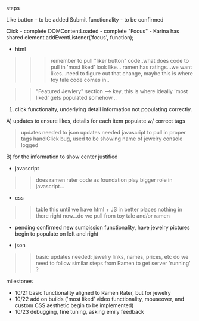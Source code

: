 steps

Like button - to be added
Submit functionality - to be confirmed

Click - complete
DOMContentLoaded - complete
"Focus" - Karina has shared 
element.addEventListener('focus', function);


- html
>>> remember to pull "liker button" code..what does code to pull in 'most liked' look like...
>>> ramen has ratings...we want likes...need to figure out that change, maybe this is where toy tale code comes in..

>> "Featured Jewlery" section --> key, this is where ideally 'most liked' gets populated somehow...

1. click functionalty, underlying detail information not populating correctly. 

A) updates to ensure likes, details for each item populate w/ correct tags
> updates needed to json
> updates needed javascript to pull in proper tags
> handlClick bug, used to be showing name of jewelry console logged

B) for the information to show center justified

- javascript
>> does ramen rater code as foundation play bigger role in javascript...

- css
>> table this until we have html + JS in better places
>> nothing in there right now...do we pull from toy tale and/or ramen

+ pending confirmed new sumbission functionality, have jewelry pictures begin to populate on left and right

- json
>> basic updates needed: jewelry links, names, prices, etc
>> do we need to follow similar steps from Ramen to get server 'running' ?


milestones
- 10/21 basic functionality aligned to Ramen Rater, but for jewelry
- 10/22 add on builds ('most liked' video functionality, mouseover, and custom CSS aesthetic begin to be implemented)
- 10/23 debugging, fine tuning, asking emily feedback
